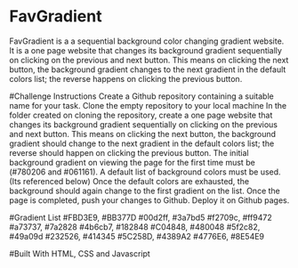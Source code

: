 # FavGradient
 FavGradient is a a sequential background color changing gradient website.
 It is a one page website that changes its background gradient sequentially on clicking on the previous and next button. This means on clicking the next button, the background gradient changes to the next gradient in the default colors list; the reverse happens on clicking the previous button.
 
#Challenge Instructions
Create a Github repository containing a suitable name for your task.
Clone the empty repository to your local machine
In the folder created on cloning the repository, create a one page website that changes its background gradient sequentially on clicking on the previous and next button. This means on clicking the next button, the background gradient should change to the next gradient in the default colors list; the reverse should happen on clicking the previous button.
The initial background gradient on viewing the page for the first time must be (#780206 and #061161).
A default list of background colors must be used. (Its referenced below)
Once the default colors are exhausted, the background should again change to the first gradient on the list.
Once the page is completed, push your changes to Github.
Deploy it on Github pages.

#Gradient List
  #FBD3E9, #BB377D
  #00d2ff, #3a7bd5
  #f2709c, #ff9472
  #a73737, #7a2828
  #4b6cb7, #182848
  #C04848, #480048
  #5f2c82, #49a09d
  #232526, #414345
  #5C258D, #4389A2
  #4776E6, #8E54E9

#Built With
HTML, CSS and Javascript

